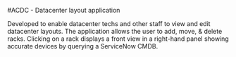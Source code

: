 #ACDC - Datacenter layout application

Developed to enable datacenter techs and other staff to view and edit datacenter layouts. The application allows the user to add, move, & delete racks. Clicking on a rack displays a front view in a right-hand panel showing accurate devices by querying a ServiceNow CMDB.
